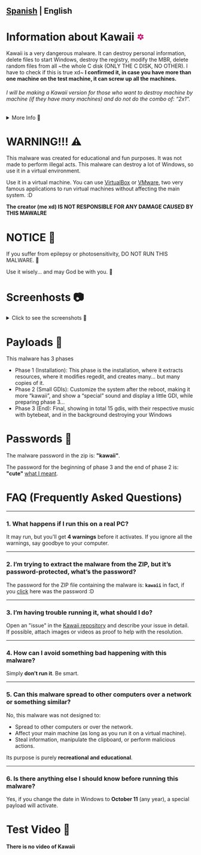 ## [Spanish](README-ES.md) | English

# Information about Kawaii <img width="20" alt="Kawaii Logo" src="Assets/kawaii.png">
Kawaii is a very dangerous malware. It can destroy personal information, delete files to start Windows, destroy the registry, modify the MBR, delete random files from all ~the whole C disk (ONLY THE C DISK, NO OTHER). I have to check if this is true xd~ **I confirmed it, in case you have more than one machine on the test machine, it can screw up all the machines.**

###### I will be making a Kawaii version for those who want to destroy machine by machine (if they have many machines) and do not do the combo of: “2x1”.
<details>
  
<summary> More Info 📄 </summary>

  * Created by: Joseantonio3100 aka ItzMoon931
  * File type: exe  
  * Supported systems: Windows 7 and higher  
  * Programmed in: C# (Csharp)
  * Requirements: .Net Framework 4.0  
  * Destruction level: 11 (Because a 10 isn’t enough to describe how dangerous it is).  
  * Languages: Spanish and English (*Kawaii detects the language of your device, and sets itself to the detected language, if your computer does not have Spanish language, it will set the language to English, regardless of whether it is Korean or Japanese or any other language.*)
</details>

# WARNING!!! ⚠

This malware was created for educational and fun purposes. It was not made to perform illegal acts. This malware can destroy a lot of Windows, so use it in a virtual environment.

Use it in a virtual machine. You can use [VirtualBox](https://www.virtualbox.org/wiki/Downloads) or [VMware](https://www.vmware.com/products/desktop-hypervisor/workstation-and-fusion), two very famous applications to run virtual machines without affecting the main system. :D

**The creator (me xd) IS NOT RESPONSIBLE FOR ANY DAMAGE CAUSED BY THIS MAWALRE**

# NOTICE 📣
If you suffer from epilepsy or photosensitivity, DO NOT RUN THIS MALWARE. 👀

Use it wisely... and may God be with you. 🙏

# Screenhosts 📷
<details>
  
<summary> Click to see the screenshots 📄 </summary>

  <img width="500" alt="Payload1" src="Assets/Payload1.png"> <img width="500" alt="Payload2" src="Assets/Payload2.png"> 
  <img width="500" alt="Payload3" src="Assets/Payload3.png"> 
</details>

# Payloads 🔧
This malware has 3 phases

* Phase 1 (Installation):
  This phase is the installation, where it extracts resources, where it modifies regedit, and creates many... but many copies of it.
* Phase 2 (Small GDIs):
  Customize the system after the reboot, making it more “kawaii”, and show a “special” sound and display a little GDI, while preparing phase 3...
* Phase 3 (End):
  Final, showing in total 15 gdis, with their respective music with bytebeat, and in the background destroying your Windows
# Passwords 🔑

The malware password in the zip is: **"kawaii"**.

The password for the beginning of phase 3 and the end of phase 2 is: **"cute"** [what I meant](Assets/Fase3Password.png).
# FAQ (Frequently Asked Questions)

---

### 1. What happens if I run this on a real PC?  
It may run, but you'll get **4 warnings** before it activates. If you ignore all the warnings, say goodbye to your computer.  

---

### 2. I’m trying to extract the malware from the ZIP, but it’s password-protected, what’s the password?  
The password for the ZIP file containing the malware is: **`kawaii`** in fact, if you [click](#passwords-) here was the password :D 

---

### 3. I’m having trouble running it, what should I do?  
Open an "issue" in the [Kawaii repository](https://github.com/ItzMoon931/Kawaii) and describe your issue in detail.  
If possible, attach images or videos as proof to help with the resolution.  

---

### 4. How can I avoid something bad happening with this malware?  
Simply **don’t run it**. Be smart.  

---

### 5. Can this malware spread to other computers over a network or something similar?  
No, this malware was not designed to:  
- Spread to other computers or over the network.  
- Affect your main machine (as long as you run it on a virtual machine).  
- Steal information, manipulate the clipboard, or perform malicious actions.  

Its purpose is purely **recreational and educational**.  

---

### 6. Is there anything else I should know before running this malware?  
Yes, if you change the date in Windows to **October 11** (any year), a special payload will activate.  
# Test Video 📸

#### There is no video of Kawaii
